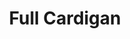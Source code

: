 ---
title:  "Full Cardigan"
category: stitches
description: "This is a test."
published: true
js_gist: "2031c43601eca961e500edb8f1ce3e45"
knitout_gist: "b8b5d1f806fbf2d2a14f37574038eacb"
image: "assets/images/IMG_1532"
---